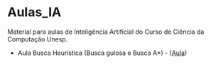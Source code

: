 # Aulas_IA
Material para aulas de Inteligência Artificial do Curso de Ciência da Computação Unesp.

* Aula Busca Heurística (Busca gulosa e Busca A*) - ([Aula](https://github.com/claytontey/Aulas_IA/blob/main/Busca%20Heurística.pdf))

